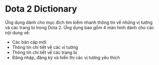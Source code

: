 # Dota 2 Dictionary
Ứng dụng dành cho mục đích tìm kiếm nhanh thông tin về những vị tướng và các trang bị trong Dota 2.
Ứng dụng bao gồm 4 màn hình dành cho các nội dung về:
 - Các bản cập mới
 - Thông tin chi tiết về các vị tướng
 - Thông tin chi tiết về các trang bị
 - Đăng nhập, đăng ký và hiển thị các vị tướng yêu thích
